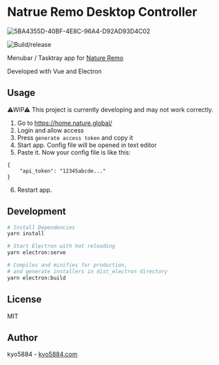 # Natrue Remo Desktop Controller

![5BA4355D-40BF-4E8C-96A4-D92AD93D4C02](https://user-images.githubusercontent.com/286439/86288367-c1884800-bc24-11ea-9f88-cfd644b32042.jpeg)

![Build/release](https://github.com/kyo5884/nature-remo-desktop-controller/workflows/Build/release/badge.svg?branch=master)

Menubar / Tasktray app for [Nature Remo](https://en.nature.global/en/)

Developed with Vue and Electron

## Usage

⚠WIP⚠ This project is currently developing and may not work correctly.  

1. Go to https://home.nature.global/
2. Login and allow access
3. Press `generate access token` and copy it
4. Start app. Config file will be opened in text editor
5. Paste it. Now your config file is like this:

```
{
	"api_token": "12345abcde..."
}
```

6. Restart app.

## Development

```bash
# Install Dependencies
yarn install

# Start Electron with hot reloading
yarn electron:serve

# Compiles and minifies for production,
# and generate installers in dist_electron directory
yarn electron:build
```

## License

MIT

## Author

kyo5884 - [kyo5884.com](https://kyo5884.com/)

